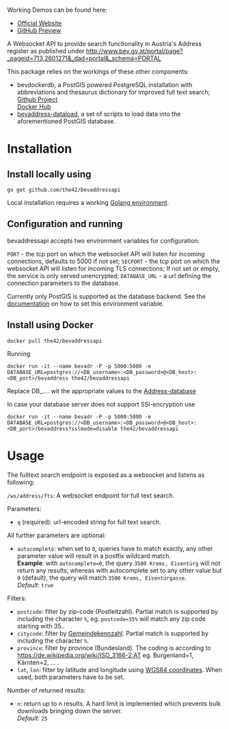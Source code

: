 Working Demos can be found here:
* [Official Website](https://www.offene-adressen.at)
* [GitHub Preview](http://htmlpreview.github.io/?https://github.com/the42/bevaddressapi/blob/master/bevaddressftssearch.html)

A Websocket API to provide search functionality in Austria's Address register
as published under http://www.bev.gv.at/portal/page?_pageid=713,2601271&_dad=portal&_schema=PORTAL

This package relies on the workings of these other components:

* bevdockerdb, a PostGIS powered PostgreSQL installation with abbreviations and
  thesaurus dictionary for improved full text search;  
  [Github Project](https://github.com/the42/bevdockerdb)  
  [Docker Hub](https://hub.docker.com/r/the42/bevdockerdb/)
* [bevaddress-dataload](https://github.com/the42/bevaddress-dataload), a set of scripts to load data into the aforementioned PostGIS database.

# Installation

## Install locally using

    go get github.com/the42/bevaddressapi

Local installation requires a working [Golang environment](https://golang.org/dl/).

## Configuration and running
bevaddressapi accepts two environment variables for configuration:

`PORT` - the tcp port on which the websocket API will listen for incoming connections, defaults to 5000 if not set;
`SECPORT` - the tcp port on which the websocket API will listen for incoming TLS connections; If not set or empty, the service is only served unencrypted;
`DATABASE_URL` - a url defining the connection parameters to the database.

Currently only PostGIS is supported as the database backend. See the
[documentation](https://godoc.org/github.com/lib/pq#hdr-Connection_String_Parameters) on how to set this environment variable.

## Install using Docker
    docker pull the42/bevaddressapi

Running

    docker run -it --name bevadr -P -p 5000:5000 -e DATABASE_URL=postgres://<DB_username>:<DB_password>@<DB_host>:<DB_port>/bevaddress the42/bevaddressapi

Replace DB_.... wit the appropriate values to the [Address-database](https://hub.docker.com/r/the42/bevdockerdb/)

In case your database server does not support SSl-encryption use

    docker run -it --name bevadr -P -p 5000:5000 -e DATABASE_URL=postgres://<DB_username>:<DB_password>@<DB_host>:<DB_port>/bevaddress?sslmode=disable the42/bevaddressapi


# Usage

The fulltext search endpoint is exposed as a websocket and listens as following:

`/ws/address/fts`: A websocket endpoint for full text search.

Parameters:

* `q` (required): url-encoded string for full text search.

All further parameters are optional:

* `autocomplete`: when set to `0`, queries have to match exactly, any other parameter value will result in a  postfix wildcard match.  
**Example**: with `autocomplete=0`, the query `3500 Krems, Eisentürg` will not return any results, whereas with autocomplete set to any other value but `0` (default), the query will match `3500 Krems, Eisentürgasse`.  
*Default*: `true`

Filters:
* `postcode`: filter by zip-code (Postleitzahl). Partial match is supported by including the character `%`, eg. `postcode=35%` will match any zip code starting with 35..
* `citycode`: filter by [Gemeindekennzahl](http://www.statistik.at/web_de/klassifikationen/regionale_gliederungen/gemeinden/index.html). Partial match is supported by including the character `%`.
* `province`: filter by province (Bundesland). The coding is according to https://de.wikipedia.org/wiki/ISO_3166-2:AT eg. Burgenland=1, Kärnten=2, ... .
* `lat`, `lon`: filter by latitude and longitude using [WGS84 coordinates](https://de.wikipedia.org/wiki/World_Geodetic_System_1984). When used, both parameters have to be set.

Number of returned results:
* `n`: return up to n results. A hard limit is implemented which prevents bulk downloads bringing down the server.  
*Default*: `25`